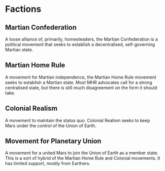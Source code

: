 
# Factions

## Martian Confederation

A loose alliance of, primarily, homesteaders, the Martian
Confederation is a political movement that seeks to
establish a decentralised, self-governing Martian state.

## Martian Home Rule

A movement for Martian independence, the Martian Home Rule
movement seeks to establish a Martian state. Most MHR
advocates call for a strong centralised state, but there is
still much disagreement on the form it should take.

## Colonial Realism

A movement to maintain the status quo. Colonial Realism
seeks to keep Mars under the control of the Union of Earth.

## Movement for Planetary Union

A movement for a united Mars to join the Union of Earth as a
member state. This is a sort of hybrid of the Martian Home
Rule and Colonial movements. It has limited support, mostly
from Earthers.

